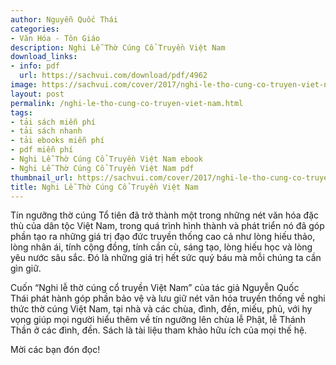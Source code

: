 ```yaml
---
author: Nguyễn Quốc Thái
categories:
- Văn Hóa - Tôn Giáo
description: Nghi Lễ Thờ Cúng Cổ Truyền Việt Nam
download_links:
- info: pdf
  url: https://sachvui.com/download/pdf/4962
image: https://sachvui.com/cover/2017/nghi-le-tho-cung-co-truyen-viet-nam.jpg
layout: post
permalink: /nghi-le-tho-cung-co-truyen-viet-nam.html
tags:
- tải sách miễn phí
- tải sách nhanh
- tải ebooks miễn phí
- pdf miễn phí
- Nghi Lễ Thờ Cúng Cổ Truyền Việt Nam ebook
- Nghi Lễ Thờ Cúng Cổ Truyền Việt Nam pdf
thumbnail_url: https://sachvui.com/cover/2017/nghi-le-tho-cung-co-truyen-viet-nam.jpg
title: Nghi Lễ Thờ Cúng Cổ Truyền Việt Nam
---
```


 <div class="item-desc text-justify"> <p>Tín ngưỡng thờ cúng Tổ tiên đã trở thành một trong những nét văn hóa đặc thù của dân tộc Việt Nam, trong quá trình hình thành và phát triển nó đã góp phần tạo ra những giá trị đạo đức truyền thống cao cả như lòng hiếu thảo, lòng nhân ái, tính cộng đồng, tính cần cù, sáng tạo, lòng hiếu học và lòng yêu nước sâu sắc. Đó là những giá trị hết sức quý báu mà mỗi chúng ta cần gìn giữ.</p><p>Cuốn “Nghi lễ thờ cúng cổ truyền Việt Nam” của tác giả Nguyễn Quốc Thái phát hành góp phần bảo vệ và lưu giữ nét văn hóa truyền thống về nghi thức thờ cúng Việt Nam, tại nhà và các chùa, đình, đền, miếu, phủ, với hy vọng giúp mọi người hiểu thêm về tín ngưỡng lên chùa lễ Phật, lễ Thánh Thần ở các đình, đền. Sách là tài liệu tham khảo hữu ích của mọi thế hệ.</p><p>Mời các bạn đón đọc!</p> </div>